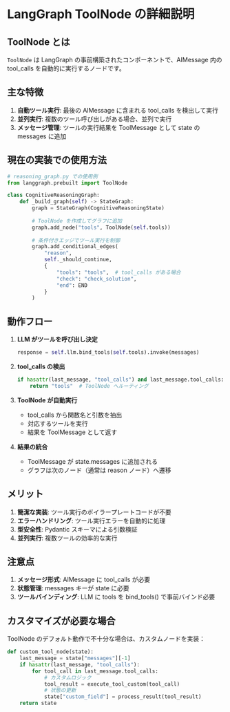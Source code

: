 # LangGraph ToolNode の詳細説明

## ToolNode とは

`ToolNode` は LangGraph の事前構築されたコンポーネントで、AIMessage 内の tool_calls を自動的に実行するノードです。

## 主な特徴

1. **自動ツール実行**: 最後の AIMessage に含まれる tool_calls を検出して実行
2. **並列実行**: 複数のツール呼び出しがある場合、並列で実行
3. **メッセージ管理**: ツールの実行結果を ToolMessage として state の messages に追加

## 現在の実装での使用方法

```python
# reasoning_graph.py での使用例
from langgraph.prebuilt import ToolNode

class CognitiveReasoningGraph:
    def _build_graph(self) -> StateGraph:
        graph = StateGraph(CognitiveReasoningState)
        
        # ToolNode を作成してグラフに追加
        graph.add_node("tools", ToolNode(self.tools))
        
        # 条件付きエッジでツール実行を制御
        graph.add_conditional_edges(
            "reason",
            self._should_continue,
            {
                "tools": "tools",  # tool_calls がある場合
                "check": "check_solution",
                "end": END
            }
        )
```

## 動作フロー

1. **LLM がツールを呼び出し決定**
   ```python
   response = self.llm.bind_tools(self.tools).invoke(messages)
   ```

2. **tool_calls の検出**
   ```python
   if hasattr(last_message, "tool_calls") and last_message.tool_calls:
       return "tools"  # ToolNode へルーティング
   ```

3. **ToolNode が自動実行**
   - tool_calls から関数名と引数を抽出
   - 対応するツールを実行
   - 結果を ToolMessage として返す

4. **結果の統合**
   - ToolMessage が state.messages に追加される
   - グラフは次のノード（通常は reason ノード）へ遷移

## メリット

1. **簡潔な実装**: ツール実行のボイラープレートコードが不要
2. **エラーハンドリング**: ツール実行エラーを自動的に処理
3. **型安全性**: Pydantic スキーマによる引数検証
4. **並列実行**: 複数ツールの効率的な実行

## 注意点

1. **メッセージ形式**: AIMessage に tool_calls が必要
2. **状態管理**: messages キーが state に必要
3. **ツールバインディング**: LLM に tools を bind_tools() で事前バインド必要

## カスタマイズが必要な場合

ToolNode のデフォルト動作で不十分な場合は、カスタムノードを実装：

```python
def custom_tool_node(state):
    last_message = state["messages"][-1]
    if hasattr(last_message, "tool_calls"):
        for tool_call in last_message.tool_calls:
            # カスタムロジック
            tool_result = execute_tool_custom(tool_call)
            # 状態の更新
            state["custom_field"] = process_result(tool_result)
    return state
```